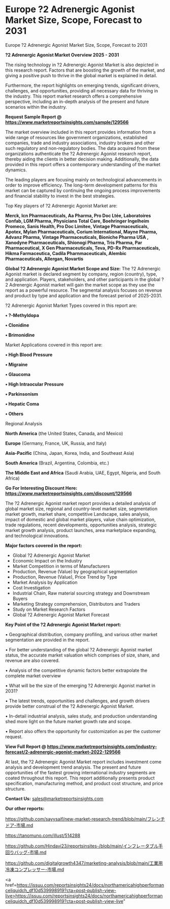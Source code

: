 # Europe ?2 Adrenergic Agonist Market Size, Scope, Forecast to 2031
Europe ?2 Adrenergic Agonist Market Size, Scope, Forecast to 2031

<Strong> ?2 Adrenergic Agonist Market Overview 2025 - 2031</strong>

The rising technology in ?2 Adrenergic Agonist Market is also depicted in this research report. Factors that are boosting the growth of the market, and giving a positive push to thrive in the global market is explained in detail.

Furthermore, the report highlights on emerging trends, significant drivers, challenges, and opportunities, providing all necessary data for thriving in the industry. This report market research offers a comprehensive perspective, including an in-depth analysis of the present and future scenarios within the industry.

<strong>Request Sample Report @ <a href=https://www.marketreportsinsights.com/sample/129566>https://www.marketreportsinsights.com/sample/129566</a></strong>

The market overview included in this report provides information from a wide range of resources like government organizations, established companies, trade and industry associations, industry brokers and other such regulatory and non-regulatory bodies. The data acquired from these organizations authenticate the ?2 Adrenergic Agonist research report, thereby aiding the clients in better decision making. Additionally, the data provided in this report offers a contemporary understanding of the market dynamics.

The leading players are focusing mainly on technological advancements in order to improve efficiency. The long-term development patterns for this market can be captured by continuing the ongoing process improvements and financial stability to invest in the best strategies.

Top Key players of ?2 Adrenergic Agonist Market are:

<strong>Merck, Icn Pharmaceuticals, Aa Pharma, Pro Doc Ltée, Laboratoires Confab, LGM Pharma, Physicians Total Care, Boehringer Ingelheim Promeco, Sanis Health, Pro Doc Limitee, Vintage Pharmaceuticals, Apotex, Mylan Pharmaceuticals, Corium International, Mayne Pharma, Advanz Pharma, Vintage Pharmaceuticals, Bioniche Pharma USA , Xanodyne Pharmaceuticals, Shionogi Pharma, Tris Pharma, Par Pharmaceutical, X Gen Pharmaceuticals, Teva, PD-Rx Pharmaceuticals, Hikma Farmaceutica, Cadila Pharnmaceuticals, Alembic Pharmaceuticals, Allergan, Novartis</strong>

<strong><b>Global ?2 Adrenergic Agonist Market Scope and Size:</b></strong>
The ?2 Adrenergic Agonist market is declared segment by company, region (country), type, and application. Players, stakeholders, and other participants in the global ?2 Adrenergic Agonist market will gain the market scope as they use the report as a powerful resource. The segmental analysis focuses on revenue and product by type and application and the forecast period of 2025-2031.

?2 Adrenergic Agonist Market Types covered in this report are:

<strong>• ?-Methyldopa

• Clonidine

• Brimonidine</strong>

Market Applications covered in this report are:

<strong>• High Blood Pressure

• Migraine

• Glaucoma

• High Intraocular Pressure

• Parkinsonism

• Hepatic Coma

• Others</strong> 

Regional Analysis

<strong>North America</strong> (the United States, Canada, and Mexico)

<strong>Europe</strong> (Germany, France, UK, Russia, and Italy)

<strong>Asia-Pacific</strong> (China, Japan, Korea, India, and Southeast Asia)

<strong>South America</strong> (Brazil, Argentina, Colombia, etc.)

<strong>The Middle East and Africa</strong> (Saudi Arabia, UAE, Egypt, Nigeria, and South Africa)

<strong>Go For Interesting Discount Here: <a href=https://www.marketreportsinsights.com/discount/129566>https://www.marketreportsinsights.com/discount/129566</a></strong>

The ?2 Adrenergic Agonist market report provides a detailed analysis of global market size, regional and country-level market size, segmentation market growth, market share, competitive Landscape, sales analysis, impact of domestic and global market players, value chain optimization, trade regulations, recent developments, opportunities analysis, strategic market growth analysis, product launches, area marketplace expanding, and technological innovations.

<strong><b>Major factors covered in the report:</b></strong>
<ul>
  <li>Global ?2 Adrenergic Agonist Market </li>
  <li>Economic Impact on the Industry</li>
  <li>Market Competition in terms of Manufacturers</li>
  <li>Production, Revenue (Value) by geographical segmentation</li>
  <li>Production, Revenue (Value), Price Trend by Type</li>
  <li>Market Analysis by Application</li>
  <li>Cost Investigation</li>
  <li>Industrial Chain, Raw material sourcing strategy and Downstream Buyers</li>
  <li>Marketing Strategy comprehension, Distributors and Traders</li>
  <li>Study on Market Research Factors</li>
  <li>Global ?2 Adrenergic Agonist Market Forecast</li>
</ul>

<strong><b>Key Point of the ?2 Adrenergic Agonist Market report:</b></strong>

• Geographical distribution, company profiling, and various other market segmentation are provided in the report.

• For better understanding of the global ?2 Adrenergic Agonist market status, the accurate market valuation which comprises of size, share, and revenue are also covered.

• Analysis of the competitive dynamic factors better extrapolate the complete market overview

• What will be the size of the emerging ?2 Adrenergic Agonist market in 2031?

• The latest trends, opportunities and challenges, and growth drivers provide better construal of the ?2 Adrenergic Agonist Market.

• In-detail industrial analysis, sales study, and production understanding shed more light on the future market growth rate and scope.

• Report also offers the opportunity for customization as per the customer request.

<strong><b>View Full Report @ <a href=https://www.marketreportsinsights.com/industry-forecast/2-adrenergic-agonist-market-2022-129566>https://www.marketreportsinsights.com/industry-forecast/2-adrenergic-agonist-market-2022-129566</a></b></strong>


At last, the ?2 Adrenergic Agonist Market report includes investment come analysis and development trend analysis. The present and future opportunities of the fastest growing international industry segments are coated throughout this report. This report additionally presents product specification, manufacturing method, and product cost structure, and price structure.

<strong>Contact Us:</strong>
sales@marketreportsinsights.com

<strong>Our other reports:</strong>

<a href=https://github.com/sayysaif/new-market-research-trend/blob/main/フレンチドア-市場.md>https://github.com/sayysaif/new-market-research-trend/blob/main/フレンチドア-市場.md</a>

<a href=https://tanomuno.com/illust/514288>https://tanomuno.com/illust/514288</a>

<a href=https://github.com/Hindavi23/reportsinsites-/blob/main/インフレータブル手回りバッグ-市場.md>https://github.com/Hindavi23/reportsinsites-/blob/main/インフレータブル手回りバッグ-市場.md</a>

<a href=https://github.com/digitalgrowth4347/marketing-analysis/blob/main/工業用冷凍コンプレッサー-市場.md>https://github.com/digitalgrowth4347/marketing-analysis/blob/main/工業用冷凍コンプレッサー-市場.md</a>

<a href=https://issuu.com/reportsinsights24/docs/northamericahighperformanceliquidch_df10d539998919?cta=post-publish-view-live>https://issuu.com/reportsinsights24/docs/northamericahighperformanceliquidch_df10d539998919?cta=post-publish-view-live</a>"
